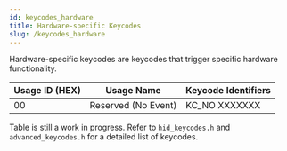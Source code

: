 ```yaml
---
id: keycodes_hardware
title: Hardware-specific Keycodes
slug: /keycodes_hardware
---
```



Hardware-specific keycodes are keycodes that trigger specific hardware functionality.


| Usage ID (HEX) | Usage Name              | Keycode Identifiers        |
| -------------- | ----------------------- | -------------------------- |
| 00             | Reserved (No Event)     | KC_NO        XXXXXXX       |

Table is still a work in progress.  Refer to `hid_keycodes.h` and `advanced_keycodes.h` for a detailed list of keycodes.